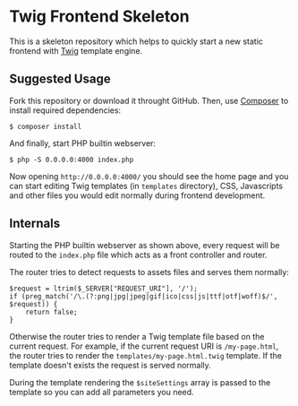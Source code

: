 Twig Frontend Skeleton
======================

This is a skeleton repository which helps to quickly start a new static frontend with [Twig](http://twig.sensiolabs.org/) template engine.

Suggested Usage
---------------

Fork this repository or download it throught GitHub. Then, use [Composer](https://getcomposer.org/) to install required dependencies:

	$ composer install
	
And finally, start PHP builtin webserver:

	$ php -S 0.0.0.0:4000 index.php
	
Now opening `http://0.0.0.0:4000/` you should see the home page and you can start editing Twig templates (in `templates` directory), CSS, Javascripts and other files you would edit normally during frontend development.

Internals
---------

Starting the PHP builtin webserver as shown above, every request will be routed to the `index.php` file which acts as a front controller and router.

The router tries to detect requests to assets files and serves them normally:

	$request = ltrim($_SERVER["REQUEST_URI"], '/');
	if (preg_match('/\.(?:png|jpg|jpeg|gif|ico|css|js|ttf|otf|woff)$/', $request)) {
    	return false;
	}
	
Otherwise the router tries to render a Twig template file based on the current request. For example, if the current request URI is `/my-page.html`, the router tries to render the `templates/my-page.html.twig` template. If the template doesn't exists the request is served normally.

During the template rendering the `$siteSettings` array is passed to the template so you can add all parameters you need.